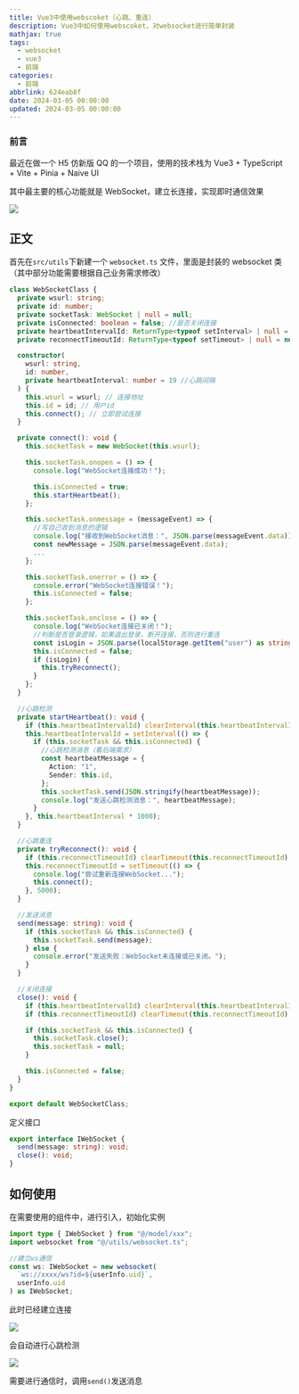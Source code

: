 ```yaml
---
title: Vue3中使用webscoket（心跳、重连）
description: Vue3中如何使用webscoket，对websocket进行简单封装
mathjax: true
tags:
  - websocket
  - vue3
  - 前端
categories:
  - 前端
abbrlink: 624eab8f
date: 2024-03-05 00:00:00
updated: 2024-03-05 00:00:00
---
```


### 前言

最近在做一个 H5 仿新版 QQ 的一个项目，使用的技术栈为 Vue3 + TypeScript + Vite + Pinia + Naive UI

其中最主要的核心功能就是 WebSocket，建立长连接，实现即时通信效果

![](https://cdn.jsdelivr.net/gh/1405720461/blog_img@main/study/47.png)

## 正文

首先在`src/utils`下新建一个 `websocket.ts` 文件，里面是封装的 websocket 类（其中部分功能需要根据自己业务需求修改）

```ts
class WebSocketClass {
  private wsurl: string;
  private id: number;
  private socketTask: WebSocket | null = null;
  private isConnected: boolean = false; //是否关闭连接
  private heartbeatIntervalId: ReturnType<typeof setInterval> | null = null;
  private reconnectTimeoutId: ReturnType<typeof setTimeout> | null = null;

  constructor(
    wsurl: string,
    id: number,
    private heartbeatInterval: number = 19 //心跳间隔
  ) {
    this.wsurl = wsurl; // 连接地址
    this.id = id; // 用户id
    this.connect(); // 立即尝试连接
  }

  private connect(): void {
    this.socketTask = new WebSocket(this.wsurl);

    this.socketTask.onopen = () => {
      console.log("WebSocket连接成功！");

      this.isConnected = true;
      this.startHeartbeat();
    };

    this.socketTask.onmessage = (messageEvent) => {
      //写自己收到消息的逻辑
      console.log("接收到WebSocket消息：", JSON.parse(messageEvent.data));
      const newMessage = JSON.parse(messageEvent.data);
      ...
    };

    this.socketTask.onerror = () => {
      console.error("WebSocket连接错误！");
      this.isConnected = false;
    };

    this.socketTask.onclose = () => {
      console.log("WebSocket连接已关闭！");
      //判断是否登录逻辑，如果退出登录，断开连接，否则进行重连
      const isLogin = JSON.parse(localStorage.getItem("user") as string).isLogin;
      this.isConnected = false;
      if (isLogin) {
        this.tryReconnect();
      }
    };
  }

  //心跳检测
  private startHeartbeat(): void {
    if (this.heartbeatIntervalId) clearInterval(this.heartbeatIntervalId); // 清理旧的心跳
    this.heartbeatIntervalId = setInterval(() => {
      if (this.socketTask && this.isConnected) {
        //心跳检测消息（看后端需求）
        const heartbeatMessage = {
          Action: "1",
          Sender: this.id,
        };
        this.socketTask.send(JSON.stringify(heartbeatMessage));
        console.log("发送心跳检测消息：", heartbeatMessage);
      }
    }, this.heartbeatInterval * 1000);
  }

  //心跳重连
  private tryReconnect(): void {
    if (this.reconnectTimeoutId) clearTimeout(this.reconnectTimeoutId); // 清理旧的重连
    this.reconnectTimeoutId = setTimeout(() => {
      console.log("尝试重新连接WebSocket...");
      this.connect();
    }, 5000);
  }

  //发送消息
  send(message: string): void {
    if (this.socketTask && this.isConnected) {
      this.socketTask.send(message);
    } else {
      console.error("发送失败：WebSocket未连接或已关闭。");
    }
  }

  //关闭连接
  close(): void {
    if (this.heartbeatIntervalId) clearInterval(this.heartbeatIntervalId); // 停止心跳
    if (this.reconnectTimeoutId) clearTimeout(this.reconnectTimeoutId); // 阻止重连

    if (this.socketTask && this.isConnected) {
      this.socketTask.close();
      this.socketTask = null;
    }

    this.isConnected = false;
  }
}

export default WebSocketClass;

```

定义接口

```ts
export interface IWebSocket {
  send(message: string): void;
  close(): void;
}
```

## 如何使用

在需要使用的组件中，进行引入，初始化实例

```ts
import type { IWebSocket } from "@/model/xxx";
import websocket from "@/utils/websocket.ts";

//建立ws通信
const ws: IWebSocket = new websocket(
  `ws://xxxx/ws?id=${userInfo.uid}`,
  userInfo.uid
) as IWebSocket;
```

此时已经建立连接

![](https://cdn.jsdelivr.net/gh/1405720461/blog_img@main/study/45.png)

会自动进行心跳检测

![](https://cdn.jsdelivr.net/gh/1405720461/blog_img@main/study/46.png)

需要进行通信时，调用`send()`发送消息
